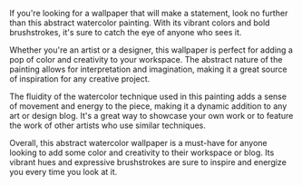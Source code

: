 <!--
Write me content for website with wallpaper "An abstract watercolor painting with vibrant colors for an art or design blog"
-->

<!--font:Poppins.-->

If you're looking for a wallpaper that will make a statement, look no further than this abstract watercolor painting. With its vibrant colors and bold brushstrokes, it's sure to catch the eye of anyone who sees it.

Whether you're an artist or a designer, this wallpaper is perfect for adding a pop of color and creativity to your workspace. The abstract nature of the painting allows for interpretation and imagination, making it a great source of inspiration for any creative project.

The fluidity of the watercolor technique used in this painting adds a sense of movement and energy to the piece, making it a dynamic addition to any art or design blog. It's a great way to showcase your own work or to feature the work of other artists who use similar techniques.

Overall, this abstract watercolor wallpaper is a must-have for anyone looking to add some color and creativity to their workspace or blog. Its vibrant hues and expressive brushstrokes are sure to inspire and energize you every time you look at it.
